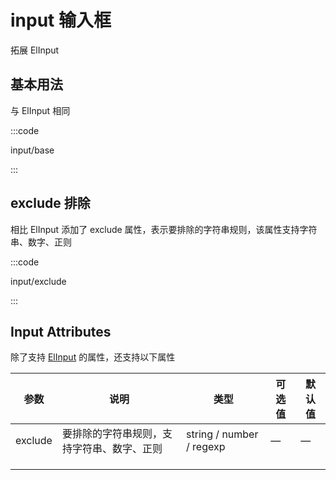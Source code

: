 # input 输入框

拓展 ElInput

## 基本用法

与 ElInput 相同

:::code

input/base

:::

## exclude 排除

相比 ElInput 添加了 exclude 属性，表示要排除的字符串规则，该属性支持字符串、数字、正则

:::code

input/exclude

:::

## Input Attributes

除了支持 [ElInput](https://element.eleme.io/#/zh-CN/component/input#input-attributes) 的属性，还支持以下属性

| 参数    | 说明                                       | 类型                     | 可选值 | 默认值 |
| ------- | ------------------------------------------ | ------------------------ | ------ | ------ |
| exclude | 要排除的字符串规则，支持字符串、数字、正则 | string / number / regexp | —      | —      |
|         |                                            |                          |        |        |
|         |                                            |                          |        |        |
|         |                                            |                          |        |        |



<script lang="ts">
export default {
  name: 'EInputDemo'
}
</script>

<script setup lang="ts">
import InputBase from 'docs/demo/input/base.vue'
import InputExclude from 'docs/demo/input/exclude.vue'
</script>

<style>
.demo-input .el-input {
  max-width: 180px;
  margin-right: 20px;
}
</style>